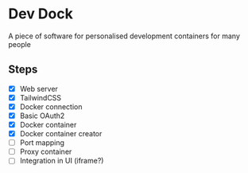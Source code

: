 # Dev Dock
A piece of software for personalised development containers for many people

## Steps
- [x] Web server
- [x] TailwindCSS
- [x] Docker connection
- [x] Basic OAuth2
- [x] Docker container
- [x] Docker container creator
- [ ] Port mapping
- [ ] Proxy container
- [ ] Integration in UI (iframe?)
